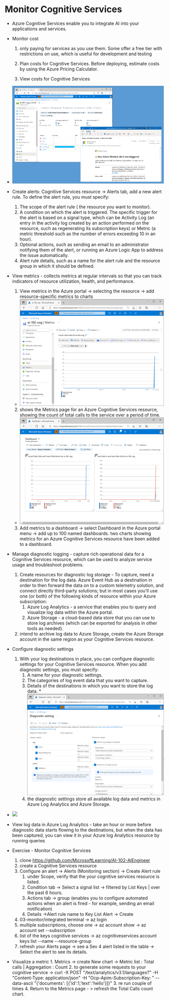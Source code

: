 # Monitor Cognitive Services
* Azure Cognitive Services enable you to integrate AI into your applications and services. 

* Monitor cost
  1. only paying for services as you use them. Some offer a free tier with restrictions on use, which is useful for development and testing

  2. Plan costs for Cognitive Services. Before deploying, estimate costs by using the Azure Pricing Calculator.

  3. View costs for Cognitive Services

* ![](img/19/1.alert.png)
* Create alerts: Cognitive Services resource -> Alerts tab, add a new alert rule. To define the alert rule, you must specify:
    1. The scope of the alert rule ( the resource you want to monitor).
    2. A condition on which the alert is triggered. The specific trigger for the alert is based on a signal type, which can be Activity Log (an entry in the activity log created by an action performed on the resource, such as regenerating its subscription keys) or Metric (a metric threshold such as the number of errors exceeding 10 in an hour).
    3. Optional actions, such as sending an email to an administrator notifying them of the alert, or running an Azure Logic App to address the issue automatically.
    4. Alert rule details, such as a name for the alert rule and the resource group in which it should be defined.

* View metrics - collects metrics at regular intervals so that you can track indicators of resource utilization, health, and performance.
    1. View metrics in the Azure portal -> selecting the resource -> add resource-specific metrics to charts
    * ![](img/19/2.metric.png)
    2. shows the Metrics page for an Azure Cognitive Services resource, showing the count of total calls to the service over a period of time.
    * ![](img/19/3.metric-dashboard.png)
    3. Add metrics to a dashboard -> select Dashboard in the Azure portal menu -> add up to 100 named dashboards. two charts showing metrics for an Azure Cognitive Services resource have been added to a dashboard.

* Manage diagnostic logging - capture rich operational data for a Cognitive Services resource, which can be used to analyze service usage and troubleshoot problems.
    1. Create resources for diagnostic log storage - To capture, need a destination for the log data. Azure Event Hub as a destination in order to then forward the data on to a custom telemetry solution, and connect directly third-party solutions; but in most cases you'll use one (or both) of the following kinds of resource within your Azure subscription:
        1. Azure Log Analytics - a service that enables you to query and visualize log data within the Azure portal.
        2. Azure Storage - a cloud-based data store that you can use to store log archives (which can be exported for analysis in other tools as needed). 
    2. intend to archive log data to Azure Storage, create the Azure Storage account in the same region as your Cognitive Services resource.

* Configure diagnostic settings
    1. With your log destinations in place, you can configure diagnostic settings for your Cognitive Services resource.  When you add diagnostic settings, you must specify:
        1. A name for your diagnostic settings.
        2. The categories of log event data that you want to capture.
        3. Details of the destinations in which you want to store the log data.
        *![](img/19/4.diagnostic-settings.png)
        5. the diagnostic settings store all available log data and metrics in Azure Log Analytics and Azure Storage.

* ![](img/19/5.azure-log-analytics/.png)
* View log data in Azure Log Analytics - take an hour or more before diagnostic data starts flowing to the destinations, but when the data has been captured, you can view it in your Azure log Analytics resource by running queries

* Exercise - Monitor Cognitive Services
    1. clone https://github.com/MicrosoftLearning/AI-102-AIEngineer
    2. create a Cognitive Services resource 
    3. Configure an alert -> Alerts (Monitoring section) -> Create Alert rule
        1. under Scope, verify that the your cognitive services resource is listed.
        2.  Condition tab -> Select a signal list -> filtered by  List Keys | over the past 6 hours.
        3. Actions tab -> group (enables you to configure automated actions when an alert is fired - for example, sending an email notification)
        4. Details ->Alert rule name to Key List Alert -> Create
    5. 03-monitor/integrated terminal -> az login
    6. multiple subscriptions, choose one -> az account show -> az account set --subscription <subscriptionName>
    7. list of the keys cognitive services -> az cognitiveservices account keys list --name <resourceName> --resource-group <resourceGroup>
    8. refresh your Alerts page -> see a Sev 4 alert listed in the table -> Select the alert to see its details.

* Visualize a metric
      1. Metrics -> create New chart -> Metric list : Total calls | Aggregation :  Count
      2. to generate some requests to your cognitive service -> curl -X POST "<yourEndpoint>/text/analytics/v3.1/languages?" -H "Content-Type: application/json" -H "Ocp-Apim-Subscription-Key: <yourKey>" --data-ascii "{'documents':           [{'id':1,'text':'hello'}]}"
       3. re run couple of times
       4. Return to the Metrics page - >  refresh the Total Calls count chart.
